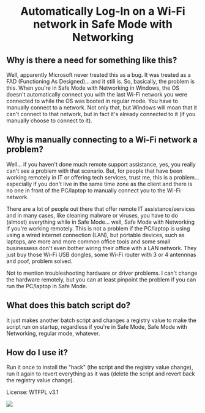# <p align="center">Automatically Log-In on a Wi-Fi network in Safe Mode with Networking</p>
## Why is there a need for something like this?
Well, apparently Microsoft never treated this as a bug. It was treated as a FAD (Functioning As Designed)... and it still is. So, basically, the problem is this. When you're in Safe Mode with Networking in Windows, the OS doesn't automatically connect you with the last Wi-Fi network you were connected to while the OS was booted in regular mode. You have to manually connect to a network. Not only that, but Windows will moan that it can't connect to that network, but in fact it's already connected to it (if you manually choose to connect to it).
## Why is manually connecting to a Wi-Fi network a problem?
Well... if you haven't done much remote support assistance, yes, you really can't see a problem with that scenario. But, for people that have been working remotely in IT or offering tech services, trust me, this is a problem... especially if you don't live in the same time zone as the client and there is no one in front of the PC/laptop to manually connect you to the Wi-Fi network.

There are a lot of people out there that offer remote IT assistance/services and in many cases, like cleaning malware or viruses, you have to do (almost) everything while in Safe Mode... well, Safe Mode with Networking if you're working remotely. This is not a problem if the PC/laptop is using using a wired internet connection (LAN), but portable devices, such as laptops, are more and more common office tools and some small businessess don't even bother wiring their office with a LAN network. They just buy those Wi-Fi USB dongles, some Wi-Fi router with 3 or 4 antennnas and poof, problem solved.

Not to mention troubleshooting hardware or driver problems. I can't change the hardware remotely, but you can at least pinpoint the problem if you can run the PC/laptop in Safe Mode.
## What does this batch script do?
It just makes another batch script and changes a registry value to make the script run on startup, regardless if you're in Safe Mode, Safe Mode with Networking, regular mode, whatever.
## How do I use it?
Run it once to install the "hack" (the script and the registry value change), run it again to revert everything as it was (delete the script and revert back the registry value change).

License: WTFPL v3.1

<img align="left" src="http://www.wtfpl.net/wp-content/uploads/2012/12/wtfpl-badge-1.png">
